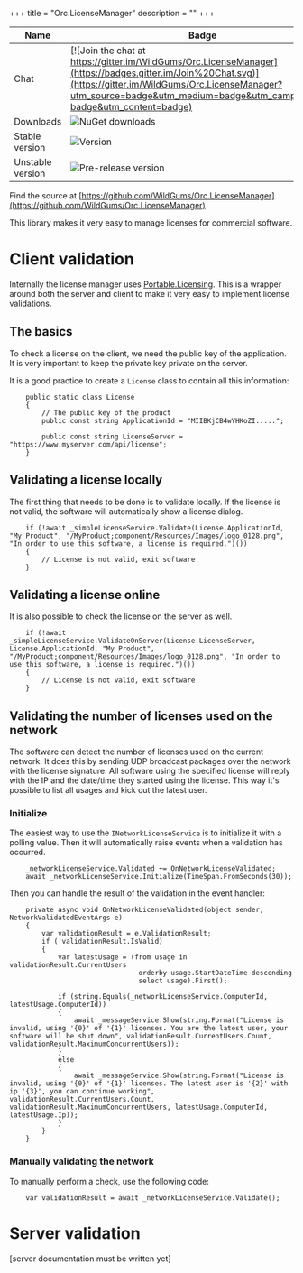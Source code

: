 +++
title = "Orc.LicenseManager" 
description = ""
+++

Name|Badge
---|---
Chat|[![Join the chat at https://gitter.im/WildGums/Orc.LicenseManager](https://badges.gitter.im/Join%20Chat.svg)](https://gitter.im/WildGums/Orc.LicenseManager?utm_source=badge&utm_medium=badge&utm_campaign=pr-badge&utm_content=badge)
Downloads|![NuGet downloads](https://img.shields.io/nuget/dt/orc.licensemanager.client.svg)
Stable version|![Version](https://img.shields.io/nuget/v/orc.licensemanager.client.svg)
Unstable version|![Pre-release version](https://img.shields.io/nuget/vpre/orc.licensemanager.client.svg)

Find the source at [https://github.com/WildGums/Orc.LicenseManager](https://github.com/WildGums/Orc.LicenseManager)

This library makes it very easy to manage licenses for commercial software.

# Client validation

Internally the license manager uses <a href="https://github.com/dnauck/Portable.Licensing" target="_blank">Portable.Licensing</a>. This is a wrapper around both the server and client to make it very easy to implement license validations.

## The basics

To check a license on the client, we need the public key of the application. It is very important to keep the private key private on the server.

It is a good practice to create a `License` class to contain all this information:

```
    public static class License
    {
		// The public key of the product
        public const string ApplicationId = "MIIBKjCB4wYHKoZI.....";

        public const string LicenseServer = "https://www.myserver.com/api/license";
    }
```

## Validating a license locally

The first thing that needs to be done is to validate locally. If the license is not valid, the software will automatically show a license dialog.

```
	if (!await _simpleLicenseService.Validate(License.ApplicationId, "My Product", "/MyProduct;component/Resources/Images/logo_0128.png", "In order to use this software, a license is required.")())
	{
		// License is not valid, exit software
	}
```

## Validating a license online

It is also possible to check the license on the server as well.

```
	if (!await _simpleLicenseService.ValidateOnServer(License.LicenseServer, License.ApplicationId, "My Product", "/MyProduct;component/Resources/Images/logo_0128.png", "In order to use this software, a license is required.")())
	{
		// License is not valid, exit software
	}
```

## Validating the number of licenses used on the network

The software can detect the number of licenses used on the current network. It does this by sending UDP broadcast packages over the network with the license signature. All software using the specified license will reply with the IP and the date/time they started using the license. This way it's possible to list all usages and kick out the latest user.

### Initialize

The easiest way to use the `INetworkLicenseService` is to initialize it with a polling value. Then it will automatically raise events when a validation has occurred.

```
	_networkLicenseService.Validated += OnNetworkLicenseValidated;
	await _networkLicenseService.Initialize(TimeSpan.FromSeconds(30));
```

Then you can handle the result of the validation in the event handler:

```
	private async void OnNetworkLicenseValidated(object sender, NetworkValidatedEventArgs e)
	{
	    var validationResult = e.ValidationResult;
	    if (!validationResult.IsValid)
	    {
	        var latestUsage = (from usage in validationResult.CurrentUsers
	                            orderby usage.StartDateTime descending
	                            select usage).First();
	
	        if (string.Equals(_networkLicenseService.ComputerId, latestUsage.ComputerId))
	        {
	            await _messageService.Show(string.Format("License is invalid, using '{0}' of '{1}' licenses. You are the latest user, your software will be shut down", validationResult.CurrentUsers.Count, validationResult.MaximumConcurrentUsers));                    
	        }
	        else
	        {
	            await _messageService.Show(string.Format("License is invalid, using '{0}' of '{1}' licenses. The latest user is '{2}' with ip '{3}', you can continue working", validationResult.CurrentUsers.Count, validationResult.MaximumConcurrentUsers, latestUsage.ComputerId, latestUsage.Ip));
	        }
	    }
	}
```

### Manually validating the network

To manually perform a check, use the following code:

```
	var validationResult = await _networkLicenseService.Validate();
```

# Server validation

[server documentation must be written yet]
